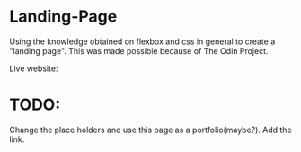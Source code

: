 # Landing-Page
Using the knowledge obtained on flexbox and css in general to create a "landing page".
This was made possible because of The Odin Project.

Live website:

# TODO:
Change the place holders and use this page as a portfolio(maybe?).
Add the link.